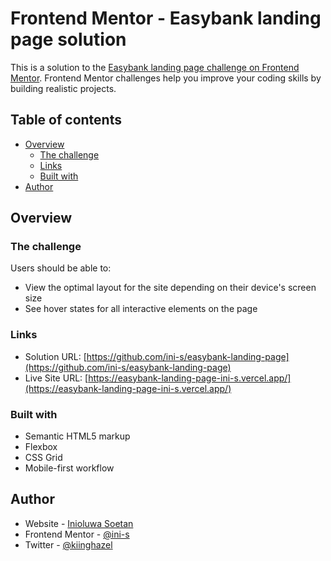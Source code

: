 # Frontend Mentor - Easybank landing page solution

This is a solution to the [Easybank landing page challenge on Frontend Mentor](https://www.frontendmentor.io/challenges/easybank-landing-page-WaUhkoDN). Frontend Mentor challenges help you improve your coding skills by building realistic projects. 

## Table of contents

- [Overview](#overview)
  - [The challenge](#the-challenge)
  - [Links](#links)
  - [Built with](#built-with)
- [Author](#author)

## Overview

### The challenge

Users should be able to:

- View the optimal layout for the site depending on their device's screen size
- See hover states for all interactive elements on the page

### Links

- Solution URL: [https://github.com/ini-s/easybank-landing-page](https://github.com/ini-s/easybank-landing-page)
- Live Site URL: [https://easybank-landing-page-ini-s.vercel.app/](https://easybank-landing-page-ini-s.vercel.app/)

### Built with

- Semantic HTML5 markup
- Flexbox
- CSS Grid
- Mobile-first workflow

## Author

- Website - [Inioluwa Soetan](https://inioluwa.onrender.com/)
- Frontend Mentor - [@ini-s](https://www.frontendmentor.io/profile/ini-s)
- Twitter - [@kiinghazel](https://www.twitter.com/kiinghazel)

